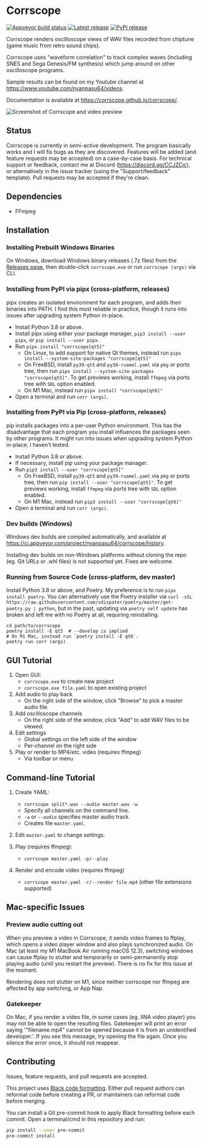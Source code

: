 # Corrscope

[![Appveyor build status](https://ci.appveyor.com/api/projects/status/awiajnwd6a4uhu37/branch/master?svg=true)](https://ci.appveyor.com/project/nyanpasu64/corrscope/branch/master)
[![Latest release](https://img.shields.io/github/v/release/corrscope/corrscope?include_prereleases)](https://github.com/corrscope/corrscope/releases)
[![PyPI release](https://img.shields.io/pypi/v/corrscope.svg)](https://pypi.org/project/corrscope/)

Corrscope renders oscilloscope views of WAV files recorded from chiptune (game music from retro sound chips).

Corrscope uses "waveform correlation" to track complex waves (including SNES and Sega Genesis/FM synthesis) which jump around on other oscilloscope programs.

Sample results can be found on my Youtube channel at https://www.youtube.com/nyanpasu64/videos.

Documentation is available at https://corrscope.github.io/corrscope/.

![Screenshot of Corrscope and video preview](docs/images/corrscope-screenshot.png?raw=true)

## Status

Corrscope is currently in semi-active development. The program basically works and I will fix bugs as they are discovered. Features will be added (and feature requests may be accepted) on a case-by-case basis. For technical support or feedback, contact me at Discord (https://discord.gg/CCJZCjc), or alternatively in the issue tracker (using the "Support/feedback" template). Pull requests may be accepted if they're clean.

## Dependencies

- FFmpeg

## Installation

### Installing Prebuilt Windows Binaries

On Windows, download Windows binary releases (.7z files) from the [Releases page](https://github.com/corrscope/corrscope/releases), then double-click `corrscope.exe` or run `corrscope (args)` via CLI.

### Installing from PyPI via pipx (cross-platform, releases)

pipx creates an isolated environment for each program, and adds their binaries into PATH. I find this most reliable in practice, though it runs into issues after upgrading system Python in-place.

- Install Python 3.8 or above.
- Install pipx using either your package manager, `pip3 install --user pipx`, or `pip install --user pipx`.
- Run `pipx install "corrscope[qt5]"`
    - On Linux, to add support for native Qt themes, instead run `pipx install --system-site-packages "corrscope[qt5]"`
    - On FreeBSD, install `py39-qt5` and `py39-ruamel.yaml` via `pkg` or ports tree, then run `pipx install --system-site-packages "corrscope[qt5]"`. To get previews working, install `ffmpeg` via ports tree with `SDL` option enabled.
    - On M1 Mac, instead run `pipx install "corrscope[qt6]"`
- Open a terminal and run `corr (args)`.

### Installing from PyPI via Pip (cross-platform, releases)

pip installs packages into a per-user Python environment. This has the disadvantage that each program you install influences the packages seen by other programs. It might run into issues when upgrading system Python in-place; I haven't tested.

- Install Python 3.8 or above.
- If necessary, install pip using your package manager.
- Run `pip3 install --user "corrscope[qt5]"`
    - On FreeBSD, install `py39-qt5` and `py39-ruamel.yaml` via `pkg` or ports tree, then run `pip install --user "corrscope[qt5]"`. To get previews working, install `ffmpeg` via ports tree with `SDL` option enabled.
    - On M1 Mac, instead run `pip3 install --user "corrscope[qt6]"`
- Open a terminal and run `corr (args)`.

### Dev builds (Windows)

Windows dev builds are compiled automatically, and available at https://ci.appveyor.com/project/nyanpasu64/corrscope/history.

Installing dev builds on non-Windows platforms without cloning the repo (eg. Git URLs or .whl files) is not supported yet. Fixes are welcome.

### Running from Source Code (cross-platform, dev master)

Install Python 3.8 or above, and Poetry. My preference is to run `pipx install poetry`. You can alternatively use the Poetry installer via `curl -sSL https://raw.githubusercontent.com/sdispater/poetry/master/get-poetry.py | python`, but in the past, updating via `poetry self update` has broken and left me with no Poetry at all, requiring reinstalling.

```shell
cd path/to/corrscope
poetry install -E qt5  # --develop is implied
# On M1 Mac, instead run `poetry install -E qt6`.
poetry run corr (args)
```

## GUI Tutorial

1. Open GUI:
    - `corrscope.exe` to create new project
    - `corrscope.exe file.yaml` to open existing project
1. Add audio to play back
    - On the right side of the window, click "Browse" to pick a master audio file.
1. Add oscilloscope channels
    - On the right side of the window, click "Add" to add WAV files to be viewed.
1. Edit settings
    - Global settings on the left side of the window
    - Per-channel on the right side
1. Play or render to MP4/etc. video (requires ffmpeg)
    - Via toolbar or menu

## Command-line Tutorial

1. Create YAML:
    - `corrscope split*.wav --audio master.wav -w`
    - Specify all channels on the command line.
    - `-a` or `--audio` specifies master audio track.
    - Creates file `master.yaml`.

1. Edit `master.yaml` to change settings.

1. Play (requires ffmpeg):
    - `corrscope master.yaml -p/--play`

1. Render and encode video (requires ffmpeg)
    - `corrscope master.yaml -r/--render file.mp4` (other file extensions supported)

## Mac-specific Issues

### Preview audio cutting out

When you preview a video in Corrscope, it sends video frames to ffplay, which opens a video player window and also plays synchronized audio. On Mac (at least my M1 MacBook Air running macOS 12.3), switching windows can cause ffplay to stutter and temporarily or semi-permanently stop playing audio (until you restart the preview). There is no fix for this issue at the moment.

Rendering does not stutter on M1, since neither corrscope nor ffmpeg are affected by app switching, or App Nap.

### Gatekeeper

On Mac, if you render a video file, in some cases (eg. IINA video player) you may not be able to open the resulting files. Gatekeeper will print an error saying '"filename.mp4" cannot be opened because it is from an unidentified developer.'. If you see this message, try opening the file again. Once you silence the error once, it should not reappear.

## Contributing

Issues, feature requests, and pull requests are accepted.

This project uses [Black code formatting](https://github.com/ambv/black). Either pull request authors can reformat code before creating a PR, or maintainers can reformat code before merging.

You can install a Git pre-commit hook to apply Black formatting before each commit. Open a terminal/cmd in this repository and run:

```sh
pip install --user pre-commit
pre-commit install
```
